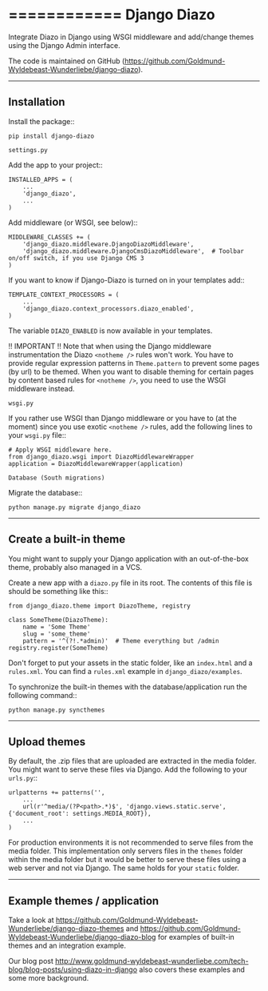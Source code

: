 ============
Django Diazo
============

Integrate Diazo in Django using WSGI middleware and add/change themes
using the Django Admin interface.

The code is maintained on GitHub (https://github.com/Goldmund-Wyldebeast-Wunderliebe/django-diazo).


------------
Installation
------------

Install the package::

    pip install django-diazo

~~~~~~~~~~~~
settings.py
~~~~~~~~~~~~

Add the app to your project::

    INSTALLED_APPS = (
        ...
        'django_diazo',
        ...
    )

Add middleware (or WSGI, see below)::

    MIDDLEWARE_CLASSES += (
        'django_diazo.middleware.DjangoDiazoMiddleware',
        'django_diazo.middleware.DjangoCmsDiazoMiddleware',  # Toolbar on/off switch, if you use Django CMS 3
    )

If you want to know if Django-Diazo is turned on in your templates add::

    TEMPLATE_CONTEXT_PROCESSORS = (
        ...
        'django_diazo.context_processors.diazo_enabled',
    )

The variable ``DIAZO_ENABLED`` is now available in your templates.

!! IMPORTANT !!
Note that when using the Django middleware instrumentation the Diazo ``<notheme />`` rules won't work.
You have to provide regular expression patterns in ``Theme.pattern`` to prevent some pages (by url) to be themed.
When you want to disable theming for certain pages by content based rules for ``<notheme />``, you need to use the
WSGI middleware instead.

~~~~~~~
wsgi.py
~~~~~~~

If you rather use WSGI than Django middleware or you have to (at the moment) since you use exotic ``<notheme />`` rules,
add the following lines to your ``wsgi.py`` file::

    # Apply WSGI middleware here.
    from django_diazo.wsgi import DiazoMiddlewareWrapper
    application = DiazoMiddlewareWrapper(application)

~~~~~~~~~~~~~~~~~~~~~~~~~~~
Database (South migrations)
~~~~~~~~~~~~~~~~~~~~~~~~~~~

Migrate the database::

    python manage.py migrate django_diazo


-----------------------
Create a built-in theme
-----------------------

You might want to supply your Django application with an out-of-the-box
theme, probably also managed in a VCS.

Create a new app with a ``diazo.py`` file in its root. The contents of
this file is should be something like this::

    from django_diazo.theme import DiazoTheme, registry

    class SomeTheme(DiazoTheme):
        name = 'Some Theme'
        slug = 'some_theme'
        pattern = '^(?!.*admin)'  # Theme everything but /admin
    registry.register(SomeTheme)

Don't forget to put your assets in the static folder, like an ``index.html`` and a ``rules.xml``. You can find a
``rules.xml`` example in ``django_diazo/examples``.

To synchronize the built-in themes with the database/application run the
following command::

    python manage.py syncthemes


-------------
Upload themes
-------------

By default, the .zip files that are uploaded are extracted in the media
folder. You might want to serve these files via Django. Add the
following to your ``urls.py``::

    urlpatterns += patterns('',
        ...
        url(r'^media/(?P<path>.*)$', 'django.views.static.serve', {'document_root': settings.MEDIA_ROOT}),
        ...
    )

For production environments it is not recommended to serve files from
the media folder. This implementation only servers files in the
``themes`` folder within the media folder but it would be better to
serve these files using a web server and not via Django.
The same holds for your ``static`` folder.


----------------------------
Example themes / application
----------------------------

Take a look at https://github.com/Goldmund-Wyldebeast-Wunderliebe/django-diazo-themes and
https://github.com/Goldmund-Wyldebeast-Wunderliebe/django-diazo-blog for examples of built-in themes and an integration
example.

Our blog post http://www.goldmund-wyldebeast-wunderliebe.com/tech-blog/blog-posts/using-diazo-in-django also covers
these examples and some more background.
